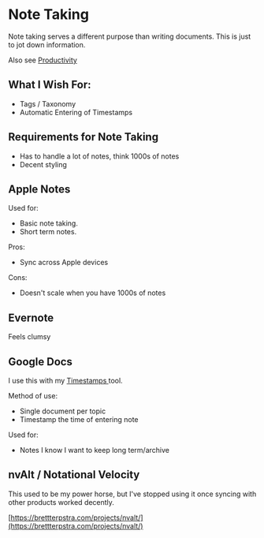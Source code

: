 # Note Taking

Note taking serves a different purpose than writing documents. This is just to jot down information.

Also see [Productivity](./)

## What I Wish For:

* Tags / Taxonomy
* Automatic Entering of Timestamps

## Requirements for Note Taking

* Has to handle a lot of notes, think 1000s of notes
* Decent styling

## Apple Notes

Used for:

* Basic note taking.
* Short term notes.

Pros:

* Sync across Apple devices

Cons:

* Doesn't scale when you have 1000s of notes

## Evernote

Feels clumsy

## Google Docs

I use this with my [Timestamps ](https://timestamps.aizatto.com/)tool.

Method of use:

* Single document per topic
* Timestamp the time of entering note

Used for:

* Notes I know I want to keep long term/archive

## nvAlt / Notational Velocity

This used to be my power horse, but I've stopped using it once syncing with other products worked decently.

[https://brettterpstra.com/projects/nvalt/](https://brettterpstra.com/projects/nvalt/)



